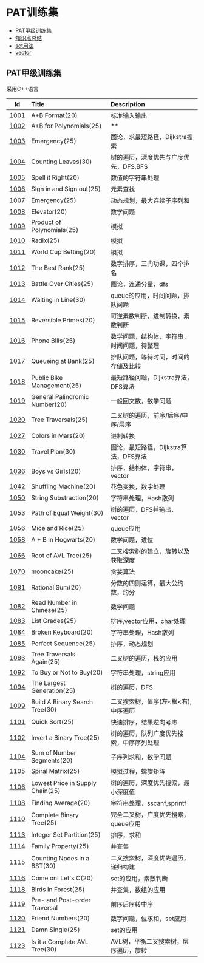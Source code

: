 # PAT训练集

+ [PAT甲级训练集](PAT_Bundles)
+ [知识点总结](notice.md)
+ [set用法](set_c++.md)
+ [vector](vector_c++.md)

## PAT甲级训练集

采用C++语言

|Id|Title|Description|
|:---:|:---|:---|
|[1001](PAT_Bundles/cppfiles/1001.cpp)|A+B Format(20)|标准输入输出|
|[1002](PAT_Bundles/cppfiles/1002.cpp)|A+B for Polynomials(25)|**|
|[1003](PAT_Bundles/1003.md)|Emergency(25)|图论，求最短路径，Dijkstra搜索|
|[1004](PAT_Bundles/1004.md)|Counting Leaves(30)|树的遍历，深度优先与广度优先，DFS,BFS|
|[1005](PAT_Bundles/cppfiles/1005.cpp)|Spell it Right(20)|数值的字符串处理|
|[1006](PAT_Bundles/cppfiles/1006.cpp)|Sign in and Sign out(25)|元素查找|
|[1007](PAT_Bundles/cppfiles/1007.cpp)|Emergency(25)|动态规划，最大连续子序列和|
|[1008](PAT_Bundles/cppfiles/1008.cpp)|Elevator(20)|数学问题|
|[1009](PAT_Bundles/cppfiles/1009.cpp)|Product of Polynomials(25)|模拟|
|[1010](PAT_Bundles/cppfiles/1010.cpp)|Radix(25)|模拟|
|[1011](PAT_Bundles/cppfiles/1011.cpp)|World Cup Betting(20)|模拟|
|[1012](PAT_Bundles/1012.md)|The Best Rank(25)|数字排序，三门功课，四个排名|
|[1013](PAT_Bundles/1013.md)|Battle Over Cities(25)|图论，连通分量，dfs|
|[1014](PAT_Bundles/1014.md)|Waiting in Line(30)|queue的应用，时间问题，排队问题|
|[1015](PAT_Bundles/1015.md)|Reversible Primes(20)|可逆素数判断，进制转换，素数判断|
|[1016](PAT_Bundles/1016.md)|Phone Bills(25)|数学问题，结构体，字符串，时间问题，待整理|
|[1017](PAT_Bundles/1017.md)|Queueing at Bank(25)|排队问题，等待时间，时间的存储及比较|
|[1018](PAT_Bundles/1018.md)|Public Bike Management(25)|最短路径问题，Dijkstra算法，DFS算法|
|[1019](PAT_Bundles/1019.md)|General Palindromic Number(20)|一般回文数，数学问题|
|[1020](PAT_Bundles/1020.md)|Tree Traversals(25)|二叉树的遍历，前序/后序/中序/层序|
|[1027](PAT_Bundles/1027.md)|Colors in Mars(20)|进制转换|
|[1030](PAT_Bundles/1030.md)|Travel Plan(30)|图论，最短路径，Dijkstra算法，DFS算法|
|[1036](PAT_Bundles/1036.md)|Boys vs Girls(20)|排序，结构体，字符串，vector|
|[1042](PAT_Bundles/1042.md)|Shuffling Machine(20)|花色变换，数字处理|
|[1050](PAT_Bundles/1050.md)|String Substraction(20)|字符串处理，Hash散列|
|[1053](PAT_Bundles/1053.md)|Path of Equal Weight(30)|树的遍历，DFS并输出，vector|
|[1056](PAT_Bundles/1056.md)|Mice and Rice(25)|queue应用|
|[1058](PAT_Bundles/1058.md)|A + B in Hogwarts(20)|数学问题，进位|
|[1066](PAT_Bundles/1066.md)|Root of AVL Tree(25)|二叉搜索树的建立，旋转以及获取深度|
|[1070](PAT_Bundles/1070.md)|mooncake(25)|贪婪算法|
|[1081](PAT_Bundles/1081.md)|Rational Sum(20)|分数的四则运算，最大公约数，约分|
|[1082](PAT_Bundles/1082.md)|Read Number in Chinese(25)|数学问题|
|[1083](PAT_Bundles/1083.md)|List Grades(25)|排序,vector应用，char处理|
|[1084](PAT_Bundles/1084.md)|Broken Keyboard(20)|字符串处理，Hash散列|
|[1085](PAT_Bundles/1085.md)|Perfect Sequence(25)|排序，动态规划|
|[1086](PAT_Bundles/1086.md)|Tree Traversals Again(25)|二叉树的遍历，栈的应用|
|[1092](PAT_Bundles/1092.md)|To Buy or Not to Buy(20)|字符串处理，string应用|
|[1094](PAT_Bundles/1094.md)|The Largest Generation(25)|树的遍历，DFS|
|[1099](PAT_Bundles/1099.md)|Build A Binary Search Tree(30)|二叉搜索树，值序(左<根<右),中序遍历|
|[1101](PAT_Bundles/1101.md)|Quick Sort(25)|快速排序，结果逆向考虑|
|[1102](PAT_Bundles/1102.md)|Invert a Binary Tree(25)|树的遍历，队列广度优先搜索，中序序列处理|
|[1104](PAT_Bundles/1104.md)|Sum of Number Segments(20)|子序列求和，数学问题|
|[1105](PAT_Bundles/1105.md)|Spiral Matrix(25)|模拟过程，螺旋矩阵|
|[1106](PAT_Bundles/1106.md)|Lowest Price in Supply Chain(25)|树的遍历，深度优先搜索，最小深度值|
|[1108](PAT_Bundles/1108.md)|Finding Average(20)|字符串处理，sscanf,sprintf|
|[1110](PAT_Bundles/1110.md)|Complete Binary Tree(25)|完全二叉树，广度优先搜索，queue应用|
|[1113](PAT_Bundles/1113.md)|Integer Set Partition(25)|排序，求和|
|[1114](PAT_Bundles/1114.md)|Family Property(25)|并查集|
|[1115](PAT_Bundles/1115.md)|Counting Nodes in a BST(30)|二叉搜索树，深度优先遍历，递归构建|
|[1116](PAT_Bundles/1116.md)|Come on! Let's C(20)|set的应用，素数判断|
|[1118](PAT_Bundles/1118.md)|Birds in Forest(25)|并查集，数组的应用|
|[1119](PAT_Bundles/1119.md)|Pre- and Post-order Traversal|前序后序转中序|
|[1120](PAT_Bundles/1120.md)|Friend Numbers(20)|数字问题，位求和，set应用|
|[1121](PAT_Bundles/1121.md)|Damn Single(25)|set的应用|
|[1123](PAT_Bundles/1123.md)|Is it a Complete AVL Tree(30)|AVL树，平衡二叉搜索树，层序遍历，旋转|
